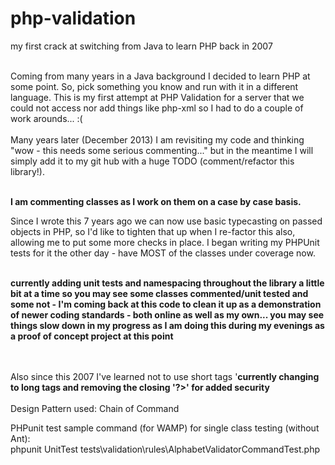 php-validation
==============

my first crack at switching from Java to learn PHP back in 2007<br><br>

Coming from many years in a Java background I decided to learn PHP at some point. So, pick something you know
 and run with it in a different language. This is my first attempt at PHP Validation for a server that we could 
 not access nor add things like php-xml so I had to do a couple of work arounds... :(
<br><br>
Many years later (December 2013) I am revisiting my code and thinking "wow - this needs some serious commenting..." 
but in the meantime I will simply add it to my git hub with a huge TODO (comment/refactor this library!).

<br><strong>I am commenting classes as I work on them on a case by case basis.</strong>

Since I wrote this 7 years ago we can now use basic typecasting on passed objects in PHP, so I'd like to tighten 
that up when I re-factor this also, allowing me to put some more checks in place.  I began writing my PHPUnit tests 
for it the other day - have MOST of the classes under coverage now.

<br><strong>currently adding unit tests and namespacing throughout the library a little bit at a time so you may see 
some classes commented/unit tested and some not - I'm coming back at this code to clean it up as a demonstration 
of newer coding standards - both online as well as my own... you may see things slow down in my progress as I 
am doing this during my evenings as a proof of concept project at this point</strong>

<br><br>
Also since this 2007 I've learned not to use short tags '<?' and to use a complete tag '<?php' so that will be 
cleaned up at some point also.
<br><strong>currently changing to long tags and removing the closing '?>' for added security</strong>
<br><br>
Design Pattern used: Chain of Command

PHPunit test sample command (for WAMP) for single class testing (without Ant): <br>
phpunit UnitTest tests\validation\rules\AlphabetValidatorCommandTest.php

